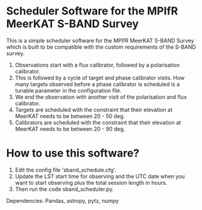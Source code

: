 # Scheduler Software for the MPIfR MeerKAT S-BAND Survey

This is a simple scheduler software for the MPIfR MeerKAT S-BAND Survey which is built to be compatible with the custom requirements of the S-BAND survey.

1. Observations start with a flux calibrator, followed by a polarisation calibrator.
2. This is followed by a cycle of target and phase calibrator visits. How many targets observed before a phase calibrator is scheduled is a tunable parameter in the configuration file.
3. We end the observation with another visit of the polarisation and flux calibrator.
4. Targets are scheduled with the constraint that their elevation at MeerKAT needs to be between 20 - 50 deg.
5. Calibrators are scheduled with the constraint that their elevation at MeerKAT needs to be between 20 - 90 deg.

# How to use this software?

1. Edit the config file 'sband_schedule.cfg'.
2. Update the LST start time for observing and the UTC date when you want to start observing plus the total session length in hours.
3. Then run the code sband_scheduler.py.

Dependencies:
Pandas, astropy, pytz, numpy
